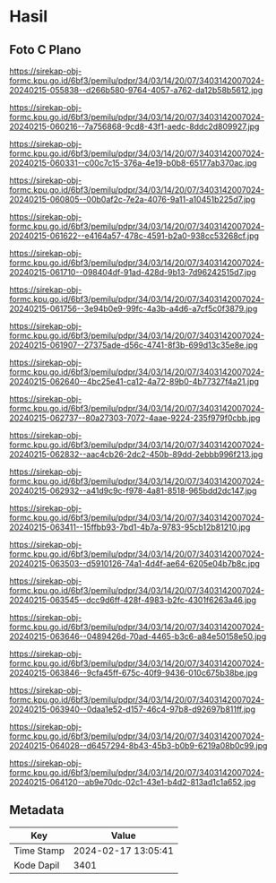 # Hasil

## Foto C Plano

https://sirekap-obj-formc.kpu.go.id/6bf3/pemilu/pdpr/34/03/14/20/07/3403142007024-20240215-055838--d266b580-9764-4057-a762-da12b58b5612.jpg

https://sirekap-obj-formc.kpu.go.id/6bf3/pemilu/pdpr/34/03/14/20/07/3403142007024-20240215-060216--7a756868-9cd8-43f1-aedc-8ddc2d809927.jpg

https://sirekap-obj-formc.kpu.go.id/6bf3/pemilu/pdpr/34/03/14/20/07/3403142007024-20240215-060331--c00c7c15-376a-4e19-b0b8-65177ab370ac.jpg

https://sirekap-obj-formc.kpu.go.id/6bf3/pemilu/pdpr/34/03/14/20/07/3403142007024-20240215-060805--00b0af2c-7e2a-4076-9a11-a10451b225d7.jpg

https://sirekap-obj-formc.kpu.go.id/6bf3/pemilu/pdpr/34/03/14/20/07/3403142007024-20240215-061622--e4164a57-478c-4591-b2a0-938cc53268cf.jpg

https://sirekap-obj-formc.kpu.go.id/6bf3/pemilu/pdpr/34/03/14/20/07/3403142007024-20240215-061710--098404df-91ad-428d-9b13-7d96242515d7.jpg

https://sirekap-obj-formc.kpu.go.id/6bf3/pemilu/pdpr/34/03/14/20/07/3403142007024-20240215-061756--3e94b0e9-99fc-4a3b-a4d6-a7cf5c0f3879.jpg

https://sirekap-obj-formc.kpu.go.id/6bf3/pemilu/pdpr/34/03/14/20/07/3403142007024-20240215-061907--27375ade-d56c-4741-8f3b-699d13c35e8e.jpg

https://sirekap-obj-formc.kpu.go.id/6bf3/pemilu/pdpr/34/03/14/20/07/3403142007024-20240215-062640--4bc25e41-ca12-4a72-89b0-4b77327f4a21.jpg

https://sirekap-obj-formc.kpu.go.id/6bf3/pemilu/pdpr/34/03/14/20/07/3403142007024-20240215-062737--80a27303-7072-4aae-9224-235f979f0cbb.jpg

https://sirekap-obj-formc.kpu.go.id/6bf3/pemilu/pdpr/34/03/14/20/07/3403142007024-20240215-062832--aac4cb26-2dc2-450b-89dd-2ebbb996f213.jpg

https://sirekap-obj-formc.kpu.go.id/6bf3/pemilu/pdpr/34/03/14/20/07/3403142007024-20240215-062932--a41d9c9c-f978-4a81-8518-965bdd2dc147.jpg

https://sirekap-obj-formc.kpu.go.id/6bf3/pemilu/pdpr/34/03/14/20/07/3403142007024-20240215-063411--15ffbb93-7bd1-4b7a-9783-95cb12b81210.jpg

https://sirekap-obj-formc.kpu.go.id/6bf3/pemilu/pdpr/34/03/14/20/07/3403142007024-20240215-063503--d5910126-74a1-4d4f-ae64-6205e04b7b8c.jpg

https://sirekap-obj-formc.kpu.go.id/6bf3/pemilu/pdpr/34/03/14/20/07/3403142007024-20240215-063545--dcc9d6ff-428f-4983-b2fc-4301f6263a46.jpg

https://sirekap-obj-formc.kpu.go.id/6bf3/pemilu/pdpr/34/03/14/20/07/3403142007024-20240215-063646--0489426d-70ad-4465-b3c6-a84e50158e50.jpg

https://sirekap-obj-formc.kpu.go.id/6bf3/pemilu/pdpr/34/03/14/20/07/3403142007024-20240215-063846--9cfa45ff-675c-40f9-9436-010c675b38be.jpg

https://sirekap-obj-formc.kpu.go.id/6bf3/pemilu/pdpr/34/03/14/20/07/3403142007024-20240215-063940--0daa1e52-d157-46c4-97b8-d92697b811ff.jpg

https://sirekap-obj-formc.kpu.go.id/6bf3/pemilu/pdpr/34/03/14/20/07/3403142007024-20240215-064028--d6457294-8b43-45b3-b0b9-6219a08b0c99.jpg

https://sirekap-obj-formc.kpu.go.id/6bf3/pemilu/pdpr/34/03/14/20/07/3403142007024-20240215-064120--ab9e70dc-02c1-43e1-b4d2-813ad1c1a652.jpg


## Metadata

| Key        | Value               |
| ---------- | ------------------- |
| Time Stamp | 2024-02-17 13:05:41 |
| Kode Dapil | 3401                |



